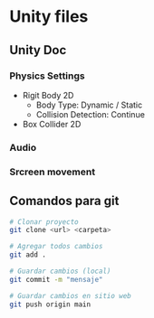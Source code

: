 # Unity files

## Unity Doc

### Physics Settings
- Rigit Body 2D
    - Body Type: Dynamic / Static
    - Collision Detection: Continue
- Box Collider 2D

### Audio

### Srcreen movement

## Comandos para git

```bash
# Clonar proyecto
git clone <url> <carpeta>

# Agregar todos cambios
git add .

# Guardar cambios (local)
git commit -m "mensaje"

# Guardar cambios en sitio web
git push origin main
```
